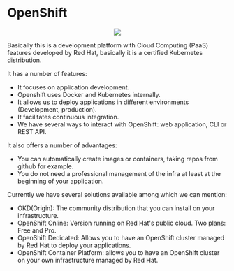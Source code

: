 # OpenShift

<p align="center">
  <img src="https://github.com/dimasx010/knowledge/assets/105082657/2d17c79f-7cdd-4945-b92f-9e648049726a">
</p>

Basically this is a development platform with Cloud Computing (PaaS) features developed by Red Hat, basically it is a certified Kubernetes distribution.

It has a number of features: 

- It focuses on application development.
- Openshift uses Docker and Kubernetes internally.
- It allows us to deploy applications in different environments (Development, production).
- It facilitates continuous integration.
- We have several ways to interact with OpenShift: web application, CLI or REST API.

It also offers a number of advantages: 

- You can automatically create images or containers, taking repos from github for example. 
- You do not need a professional management of the infra at least at the beginning of your application. 

Currently we have several solutions available among which we can mention: 

- OKD(Origin): The community distribution that you can install on your infrastructure. 
- OpenShift Online: Version running on Red Hat's public cloud. Two plans: Free and Pro. 
- OpenShift Dedicated: Allows you to have an OpenShift cluster managed by Red Hat to deploy your applications.
- OpenShift Container Platform: allows you to have an OpenShift cluster on your own infrastructure managed by Red Hat.